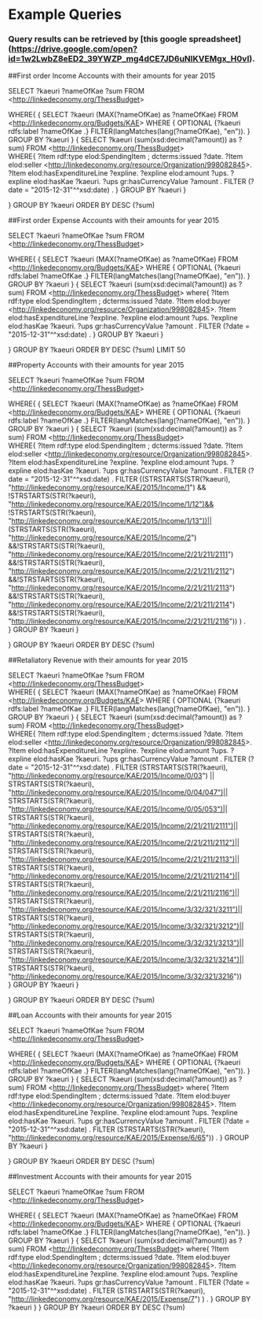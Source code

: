 # Example Queries

### Query results can be retrieved by [this google spreadsheet] (https://drive.google.com/open?id=1w2LwbZ8eED2_39YWZP_mg4dCE7JD6uNlKVEMgx_H0vI).

##First order Income Accounts with their amounts for year 2015

SELECT ?kaeuri ?nameOfKae ?sum
FROM <<http://linkedeconomy.org/ThessBudget>>  

WHERE{
{
SELECT ?kaeuri (MAX(?nameOfKae) as ?nameOfKae)
FROM <<http://linkedeconomy.org/Budgets/KAE>>
WHERE {
OPTIONAL {?kaeuri rdfs:label ?nameOfKae .}
FILTER(langMatches(lang(?nameOfKae), "en")).
}
GROUP BY ?kaeuri
}
{
SELECT ?kaeuri (sum(xsd:decimal(?amount)) as ?sum)
FROM <<http://linkedeconomy.org/ThessBudget>>  
WHERE{
?Item rdf:type elod:SpendingItem ;
dcterms:issued ?date.
?Item elod:seller <<http://linkedeconomy.org/resource/Organization/998082845>>.
?Item elod:hasExpenditureLine ?expline.
?expline elod:amount ?ups.
?expline elod:hasKae ?kaeuri.
?ups gr:hasCurrencyValue ?amount .
FILTER (?date = "2015-12-31"^^xsd:date) .
}
GROUP BY ?kaeuri
}

}
GROUP BY ?kaeuri
ORDER BY DESC (?sum)

##First order Expense Accounts with their amounts for year 2015

SELECT ?kaeuri ?nameOfKae ?sum
FROM <<http://linkedeconomy.org/ThessBudget>>  

WHERE{
{
SELECT ?kaeuri (MAX(?nameOfKae) as ?nameOfKae)
FROM <<http://linkedeconomy.org/Budgets/KAE>>
WHERE {
OPTIONAL {?kaeuri rdfs:label ?nameOfKae .}
FILTER(langMatches(lang(?nameOfKae), "en")).
}
GROUP BY ?kaeuri
}
{
SELECT ?kaeuri (sum(xsd:decimal(?amount)) as ?sum)
FROM <<http://linkedeconomy.org/ThessBudget>>
where{
?Item rdf:type elod:SpendingItem ; dcterms:issued ?date.
?Item elod:buyer <<http://linkedeconomy.org/resource/Organization/998082845>>.
?Item elod:hasExpenditureLine ?expline.
?expline elod:amount ?ups.
?expline elod:hasKae ?kaeuri.
?ups gr:hasCurrencyValue ?amount .
FILTER (?date = "2015-12-31"^^xsd:date) .
}
GROUP BY ?kaeuri
}

}
GROUP BY ?kaeuri
ORDER BY DESC (?sum)
LIMIT 50

##Property Accounts with their amounts for year 2015

SELECT ?kaeuri ?nameOfKae ?sum
FROM <<http://linkedeconomy.org/ThessBudget>>  

WHERE{
{
SELECT ?kaeuri (MAX(?nameOfKae) as ?nameOfKae)
FROM <<http://linkedeconomy.org/Budgets/KAE>>
WHERE {
OPTIONAL {?kaeuri rdfs:label ?nameOfKae .}
FILTER(langMatches(lang(?nameOfKae), "en")).
}
GROUP BY ?kaeuri
}
{
SELECT ?kaeuri (sum(xsd:decimal(?amount)) as ?sum)
FROM <<http://linkedeconomy.org/ThessBudget>>  
WHERE{
?Item rdf:type elod:SpendingItem ;
dcterms:issued ?date.
?Item elod:seller <<http://linkedeconomy.org/resource/Organization/998082845>>.
?Item elod:hasExpenditureLine ?expline.
?expline elod:amount ?ups.
?expline elod:hasKae ?kaeuri.
?ups gr:hasCurrencyValue ?amount .
FILTER (?date = "2015-12-31"^^xsd:date) .
FILTER ((STRSTARTS(STR(?kaeuri), "http://linkedeconomy.org/resource/KAE/2015/Income/1") && !STRSTARTS(STR(?kaeuri), "http://linkedeconomy.org/resource/KAE/2015/Income/1/12")&& !STRSTARTS(STR(?kaeuri), "http://linkedeconomy.org/resource/KAE/2015/Income/1/13"))|| (STRSTARTS(STR(?kaeuri), "http://linkedeconomy.org/resource/KAE/2015/Income/2") &&!STRSTARTS(STR(?kaeuri), "http://linkedeconomy.org/resource/KAE/2015/Income/2/21/211/2111") &&!STRSTARTS(STR(?kaeuri), "http://linkedeconomy.org/resource/KAE/2015/Income/2/21/211/2112") &&!STRSTARTS(STR(?kaeuri), "http://linkedeconomy.org/resource/KAE/2015/Income/2/21/211/2113") &&!STRSTARTS(STR(?kaeuri), "http://linkedeconomy.org/resource/KAE/2015/Income/2/21/211/2114") &&!STRSTARTS(STR(?kaeuri), "http://linkedeconomy.org/resource/KAE/2015/Income/2/21/211/2116")) ) .     
}
GROUP BY ?kaeuri
}

}
GROUP BY ?kaeuri
ORDER BY DESC (?sum)

##Retaliatory Revenue with their amounts for year 2015

SELECT ?kaeuri ?nameOfKae ?sum
FROM <<http://linkedeconomy.org/ThessBudget>>  
WHERE{
{
SELECT ?kaeuri (MAX(?nameOfKae) as ?nameOfKae)
FROM <<http://linkedeconomy.org/Budgets/KAE>>
WHERE {
OPTIONAL {?kaeuri rdfs:label ?nameOfKae .}
FILTER(langMatches(lang(?nameOfKae), "en")).
}
GROUP BY ?kaeuri
}
{
SELECT ?kaeuri (sum(xsd:decimal(?amount)) as ?sum)
FROM <<http://linkedeconomy.org/ThessBudget>>  
WHERE{
?Item rdf:type elod:SpendingItem ;
dcterms:issued ?date.
?Item elod:seller <<http://linkedeconomy.org/resource/Organization/998082845>>.
?Item elod:hasExpenditureLine ?expline.
?expline elod:amount ?ups.
?expline elod:hasKae ?kaeuri.
?ups gr:hasCurrencyValue ?amount .
FILTER (?date = "2015-12-31"^^xsd:date) .
FILTER  (STRSTARTS(STR(?kaeuri), "http://linkedeconomy.org/resource/KAE/2015/Income/0/03") ||
STRSTARTS(STR(?kaeuri), "http://linkedeconomy.org/resource/KAE/2015/Income/0/04/047")||
STRSTARTS(STR(?kaeuri), "http://linkedeconomy.org/resource/KAE/2015/Income/0/05/053")||
STRSTARTS(STR(?kaeuri), "http://linkedeconomy.org/resource/KAE/2015/Income/2/21/211/2111")||
STRSTARTS(STR(?kaeuri), "http://linkedeconomy.org/resource/KAE/2015/Income/2/21/211/2112")||
STRSTARTS(STR(?kaeuri), "http://linkedeconomy.org/resource/KAE/2015/Income/2/21/211/2113")||
STRSTARTS(STR(?kaeuri), "http://linkedeconomy.org/resource/KAE/2015/Income/2/21/211/2114")||
STRSTARTS(STR(?kaeuri), "http://linkedeconomy.org/resource/KAE/2015/Income/2/21/211/2116")||
STRSTARTS(STR(?kaeuri), "http://linkedeconomy.org/resource/KAE/2015/Income/3/32/321/3211")||
STRSTARTS(STR(?kaeuri), "http://linkedeconomy.org/resource/KAE/2015/Income/3/32/321/3212")||
STRSTARTS(STR(?kaeuri), "http://linkedeconomy.org/resource/KAE/2015/Income/3/32/321/3213")||
STRSTARTS(STR(?kaeuri), "http://linkedeconomy.org/resource/KAE/2015/Income/3/32/321/3214")||
STRSTARTS(STR(?kaeuri), "http://linkedeconomy.org/resource/KAE/2015/Income/3/32/321/3216"))         
}
GROUP BY ?kaeuri
}

}
GROUP BY ?kaeuri
ORDER BY DESC (?sum)

##Loan Accounts with their amounts for year 2015

SELECT ?kaeuri ?nameOfKae ?sum
FROM <<http://linkedeconomy.org/ThessBudget>>  

WHERE{
{
SELECT ?kaeuri (MAX(?nameOfKae) as ?nameOfKae)
FROM <<http://linkedeconomy.org/Budgets/KAE>>
WHERE {
OPTIONAL {?kaeuri rdfs:label ?nameOfKae .}
FILTER(langMatches(lang(?nameOfKae), "en")).
}
GROUP BY ?kaeuri
}
{
SELECT ?kaeuri (sum(xsd:decimal(?amount)) as ?sum)
FROM <<http://linkedeconomy.org/ThessBudget>>
where{
?Item rdf:type elod:SpendingItem ; dcterms:issued ?date.
?Item elod:buyer <<http://linkedeconomy.org/resource/Organization/998082845>>.
?Item elod:hasExpenditureLine ?expline.
?expline elod:amount ?ups.
?expline elod:hasKae ?kaeuri.
?ups gr:hasCurrencyValue ?amount .
FILTER (?date = "2015-12-31"^^xsd:date) .
FILTER  (STRSTARTS(STR(?kaeuri), "http://linkedeconomy.org/resource/KAE/2015/Expense/6/65")) .
}
GROUP BY ?kaeuri
}

}
GROUP BY ?kaeuri
ORDER BY DESC (?sum)

##Investment Accounts with their amounts for year 2015

SELECT ?kaeuri ?nameOfKae ?sum
FROM <<http://linkedeconomy.org/ThessBudget>>  

WHERE{
{
SELECT ?kaeuri (MAX(?nameOfKae) as ?nameOfKae)
FROM <<http://linkedeconomy.org/Budgets/KAE>>
WHERE {
OPTIONAL {?kaeuri rdfs:label ?nameOfKae .}
FILTER(langMatches(lang(?nameOfKae), "en")).
}
GROUP BY ?kaeuri
}
{
SELECT ?kaeuri (sum(xsd:decimal(?amount)) as ?sum)
FROM <<http://linkedeconomy.org/ThessBudget>>
where{
?Item rdf:type elod:SpendingItem ; dcterms:issued ?date.
?Item elod:buyer <<http://linkedeconomy.org/resource/Organization/998082845>>.
?Item elod:hasExpenditureLine ?expline.
?expline elod:amount ?ups.
?expline elod:hasKae ?kaeuri.
?ups gr:hasCurrencyValue ?amount .
FILTER (?date = "2015-12-31"^^xsd:date) .
FILTER  (STRSTARTS(STR(?kaeuri), "http://linkedeconomy.org/resource/KAE/2015/Expense/7") ) .
}
GROUP BY ?kaeuri
}
}
GROUP BY ?kaeuri
ORDER BY DESC (?sum)


